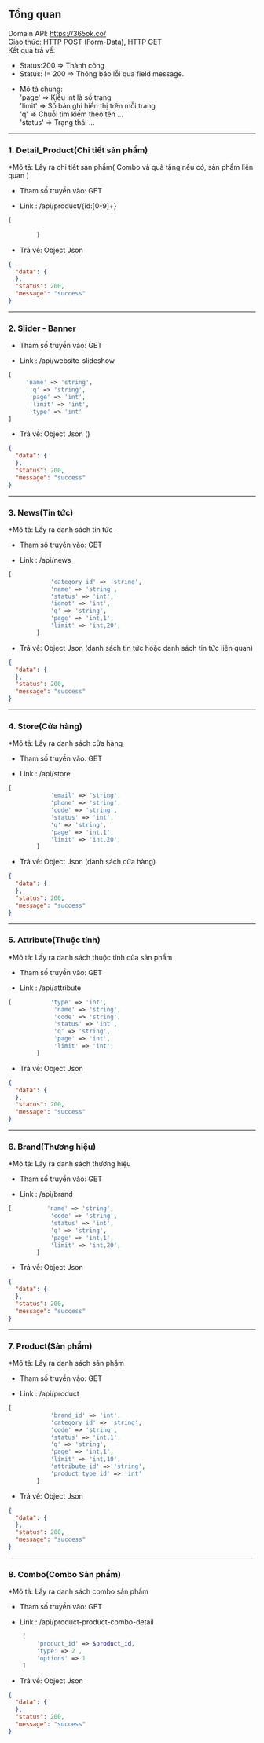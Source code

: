 ## Tổng quan
Domain API: https://365ok.co/ <br/>
Giao thức: HTTP POST (Form-Data), HTTP GET <br/>
Kết quả trả về: 
+ Status:200 => Thành công <br/>
+ Status: != 200 => Thông báo lỗi qua field message. <br/>

* Mô tả chung:<br/>
'page' => Kiểu int là số trang <br/>
'limit' => Số bản ghi hiển thị trên mỗi trang<br/>
'q' => Chuỗi tìm kiếm theo tên ...<br/>
'status' => Trạng thái ...<br/>

-----------------------
### 1. Detail_Product(Chi tiết sản phẩm)

*Mô tả: Lấy ra chi tiết sản phẩm( Combo và quà tặng nếu có, sản phẩm liên quan )

* Tham số truyền vào: GET

* Link : /api/product/{id:[0-9]+}
```php
[
      
        ]
```

* Trả về: Object Json
```json
{
  "data": {
  },
  "status": 200,
  "message": "success"
}
```
--------------------------------------

### 2. Slider - Banner

* Tham số truyền vào: GET

* Link : /api/website-slideshow
```php
[
     'name' => 'string',
      'q' => 'string',
      'page' => 'int',
      'limit' => 'int',
      'type' => 'int'
]
```

* Trả về: Object Json ()
```json
{
  "data": {
  },
  "status": 200,
  "message": "success"
}
```
--------------------------------------

### 3. News(Tin tức)

*Mô tả: Lấy ra danh sách tin tức -

* Tham số truyền vào: GET

* Link : /api/news
```php
[
            'category_id' => 'string',
            'name' => 'string',
            'status' => 'int',
            'idnot' => 'int',
            'q' => 'string',
            'page' => 'int,1',
            'limit' => 'int,20',
        ]
```

* Trả về: Object Json (danh sách tin tức hoặc danh sách tin tức liên quan)
```json
{
  "data": {
  },
  "status": 200,
  "message": "success"
}
```

--------------------------------------

### 4. Store(Cửa hàng)

*Mô tả: Lấy ra danh sách cửa hàng

* Tham số truyền vào: GET

* Link : /api/store
```php
[
            'email' => 'string',
            'phone' => 'string',
            'code' => 'string',
            'status' => 'int',
            'q' => 'string',
            'page' => 'int,1',
            'limit' => 'int,20',
        ]
```

* Trả về: Object Json (danh sách cửa hàng)
```json
{
  "data": {
  },
  "status": 200,
  "message": "success"
}
```
-----------------------
### 5. Attribute(Thuộc tính)

*Mô tả: Lấy ra danh sách thuộc tính của sản phẩm

* Tham số truyền vào: GET

* Link : /api/attribute
```php
[           'type' => 'int',
             'name' => 'string',
             'code' => 'string',
             'status' => 'int',
             'q' => 'string',
             'page' => 'int',
             'limit' => 'int',
        ]
```

* Trả về: Object Json
```json
{
  "data": {
  },
  "status": 200,
  "message": "success"
}
```
-----------------------
### 6. Brand(Thương hiệu)

*Mô tả: Lấy ra danh sách thương hiệu

* Tham số truyền vào: GET

* Link : /api/brand
```php
[          'name' => 'string',
            'code' => 'string',
            'status' => 'int',
            'q' => 'string',
            'page' => 'int,1',
            'limit' => 'int,20',
        ]
```

* Trả về: Object Json
```json
{
  "data": {
  },
  "status": 200,
  "message": "success"
}
```

-----------------------
### 7. Product(Sản phẩm)

*Mô tả: Lấy ra danh sách sản phẩm

* Tham số truyền vào: GET

* Link : /api/product
```php
[
            'brand_id' => 'int',
            'category_id' => 'string',
            'code' => 'string',
            'status' => 'int,1',
            'q' => 'string',
            'page' => 'int,1',
            'limit' => 'int,10',
            'attribute_id' => 'string',
            'product_type_id' => 'int'
        ]
```

* Trả về: Object Json
```json
{
  "data": {
  },
  "status": 200,
  "message": "success"
}
```

-----------------------
### 8. Combo(Combo Sản phẩm)

*Mô tả: Lấy ra danh sách combo sản phẩm

* Tham số truyền vào: GET

* Link : /api/product-product-combo-detail 

```php
    [
        'product_id' => $product_id,
        'type' => 2 ,
        'options' => 1
    ]
```

* Trả về: Object Json
```json
{
  "data": {
  },
  "status": 200,
  "message": "success"
}
```
